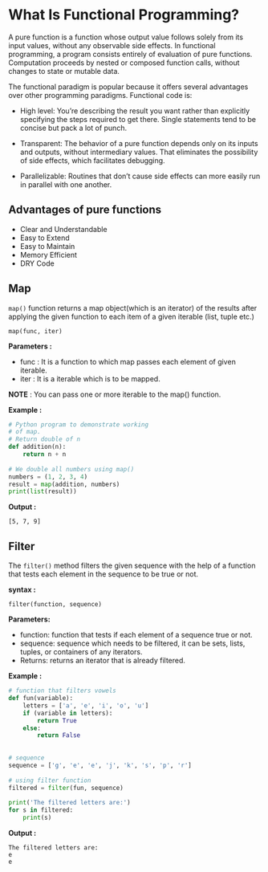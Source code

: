 # What Is Functional Programming?

A pure function is a function whose output value follows solely from its input values, without any observable side effects. In functional programming, a program consists entirely of evaluation of pure functions. Computation proceeds by nested or composed function calls, without changes to state or mutable data.

The functional paradigm is popular because it offers several advantages over other programming paradigms. Functional code is:


- High level: You’re describing the result you want rather than explicitly specifying the steps required to get there. Single statements tend to be concise but pack a lot of punch.

- Transparent: The behavior of a pure function depends only on its inputs and outputs, without intermediary values. That eliminates the possibility of side effects, which facilitates debugging.

- Parallelizable: Routines that don’t cause side effects can more easily run in parallel with one another.

## Advantages of pure functions

- Clear and Understandable
- Easy to Extend
- Easy to Maintain
- Memory Efficient
- DRY Code

## Map

`map()` function returns a map object(which is an iterator) 
 of the results after applying the given function to each 
 item of a given iterable (list, tuple etc.)

 `map(func, iter)`

 __Parameters :__

 - func : It is a function to which map passes each element of given iterable.
 - iter : It is a iterable which is to be mapped.
 
 __NOTE__ : You can pass one or more iterable to the map() function.

 __Example :__

  
```python
# Python program to demonstrate working
# of map.
# Return double of n
def addition(n):
    return n + n
  
# We double all numbers using map()
numbers = (1, 2, 3, 4)
result = map(addition, numbers)
print(list(result))
```

__Output :__

```
[5, 7, 9]
```

## Filter

The `filter()` method filters the given sequence with the help of a function that tests each element in the sequence to be true or not.

__syntax :__

`filter(function, sequence)`

__Parameters:__

- function: function that tests if each element of a 
sequence true or not.
- sequence: sequence which needs to be filtered, it can 
be sets, lists, tuples, or containers of any iterators.
- Returns:
returns an iterator that is already filtered. 

__Example :__

```python
# function that filters vowels
def fun(variable):
    letters = ['a', 'e', 'i', 'o', 'u']
    if (variable in letters):
        return True
    else:
        return False
  
  
# sequence
sequence = ['g', 'e', 'e', 'j', 'k', 's', 'p', 'r']
  
# using filter function
filtered = filter(fun, sequence)
  
print('The filtered letters are:')
for s in filtered:
    print(s)
```

__Output :__

```
The filtered letters are:
e
e
```